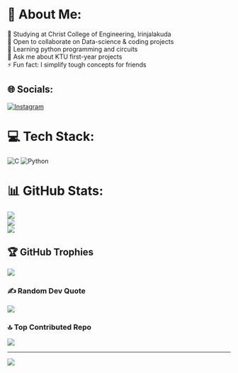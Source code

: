 # 💫 About Me:
🔭 Studying at Christ College of Engineering, Irinjalakuda<br>👯 Open to collaborate on Data-science & coding projects<br>🌱 Learning python programming and circuits<br>💬 Ask me about KTU first-year projects<br>⚡ Fun fact: I simplify tough concepts for friends


## 🌐 Socials:
[![Instagram](https://img.shields.io/badge/Instagram-%23E4405F.svg?logo=Instagram&logoColor=white)](https://instagram.com/_sree_h4ri_cm) 

# 💻 Tech Stack:
![C](https://img.shields.io/badge/c-%2300599C.svg?style=for-the-badge&logo=c&logoColor=white) ![Python](https://img.shields.io/badge/python-3670A0?style=for-the-badge&logo=python&logoColor=ffdd54)
# 📊 GitHub Stats:
![](https://github-readme-stats.vercel.app/api?username=cmsreehari&theme=tokyonight&hide_border=false&include_all_commits=true&count_private=true)<br/>
![](https://nirzak-streak-stats.vercel.app/?user=cmsreehari&theme=tokyonight&hide_border=false)<br/>
![](https://github-readme-stats.vercel.app/api/top-langs/?username=cmsreehari&theme=tokyonight&hide_border=false&include_all_commits=true&count_private=true&layout=compact)

## 🏆 GitHub Trophies
![](https://github-profile-trophy.vercel.app/?username=cmsreehari&theme=tokyonight&no-frame=false&no-bg=false&margin-w=4)

### ✍️ Random Dev Quote
![](https://quotes-github-readme.vercel.app/api?type=horizontal&theme=radical)

### 🔝 Top Contributed Repo
![](https://github-contributor-stats.vercel.app/api?username=cmsreehari&limit=5&theme=tokyonight&combine_all_yearly_contributions=true)

---
[![](https://visitcount.itsvg.in/api?id=cmsreehari&icon=8&color=1)](https://visitcount.itsvg.in)

<!-- Proudly created with GPRM ( https://gprm.itsvg.in ) -->
